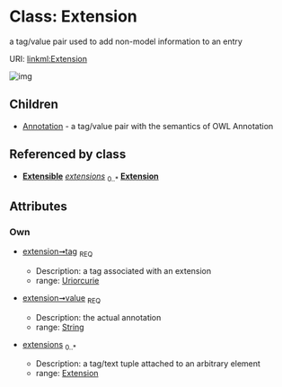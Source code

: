 
# Class: Extension


a tag/value pair used to add non-model information to an entry

URI: [linkml:Extension](https://w3id.org/linkml/Extension)


![img](http://yuml.me/diagram/nofunky;dir:TB/class/[Extension]<extensions%200..*-++[Extension&#124;tag:uriorcurie;value:string],[Extension]^-[Annotation],[Extensible],[Annotation])

## Children

 * [Annotation](Annotation.md) - a tag/value pair with the semantics of OWL Annotation

## Referenced by class

 *  **[Extensible](Extensible.md)** *[extensions](extensions.md)*  <sub>0..*</sub>
  **[Extension](Extension.md)**

## Attributes


### Own

 * [extension➞tag](extension_tag.md)  <sub>REQ</sub>

     * Description: a tag associated with an extension
     * range: [Uriorcurie](Uriorcurie.md)
 * [extension➞value](extension_value.md)  <sub>REQ</sub>

     * Description: the actual annotation
     * range: [String](String.md)
 * [extensions](extensions.md)  <sub>0..*</sub>

     * Description: a tag/text tuple attached to an arbitrary element
     * range: [Extension](Extension.md)
